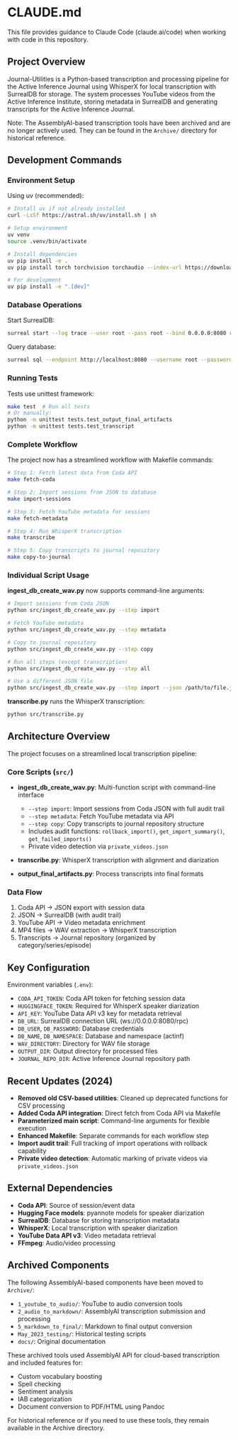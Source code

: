 # CLAUDE.md

This file provides guidance to Claude Code (claude.ai/code) when working with code in this repository.

## Project Overview

Journal-Utilities is a Python-based transcription and processing pipeline for the Active Inference Journal using WhisperX for local transcription with SurrealDB for storage. The system processes YouTube videos from the Active Inference Institute, storing metadata in SurrealDB and generating transcripts for the Active Inference Journal.

Note: The AssemblyAI-based transcription tools have been archived and are no longer actively used. They can be found in the `Archive/` directory for historical reference.

## Development Commands

### Environment Setup

Using uv (recommended):
```bash
# Install uv if not already installed
curl -LsSf https://astral.sh/uv/install.sh | sh

# Setup environment
uv venv
source .venv/bin/activate

# Install dependencies
uv pip install -e .
uv pip install torch torchvision torchaudio --index-url https://download.pytorch.org/whl/cu118

# For development
uv pip install -e ".[dev]"
```

### Database Operations

Start SurrealDB:
```bash
surreal start --log trace --user root --pass root --bind 0.0.0.0:8080 rocksdb:///mnt/md0/projects/Journal-Utilities/data/database
```

Query database:
```bash
surreal sql --endpoint http://localhost:8080 --username root --password root --namespace actinf --database actinf
```

### Running Tests

Tests use unittest framework:
```bash
make test  # Run all tests
# Or manually:
python -m unittest tests.test_output_final_artifacts
python -m unittest tests.test_transcript
```

### Complete Workflow

The project now has a streamlined workflow with Makefile commands:

```bash
# Step 1: Fetch latest data from Coda API
make fetch-coda

# Step 2: Import sessions from JSON to database
make import-sessions

# Step 3: Fetch YouTube metadata for sessions
make fetch-metadata

# Step 4: Run WhisperX transcription
make transcribe

# Step 5: Copy transcripts to journal repository
make copy-to-journal
```

### Individual Script Usage

**ingest_db_create_wav.py** now supports command-line arguments:
```bash
# Import sessions from Coda JSON
python src/ingest_db_create_wav.py --step import

# Fetch YouTube metadata
python src/ingest_db_create_wav.py --step metadata

# Copy to journal repository
python src/ingest_db_create_wav.py --step copy

# Run all steps (except transcription)
python src/ingest_db_create_wav.py --step all

# Use a different JSON file
python src/ingest_db_create_wav.py --step import --json /path/to/file.json
```

**transcribe.py** runs the WhisperX transcription:
```bash
python src/transcribe.py
```

## Architecture Overview

The project focuses on a streamlined local transcription pipeline:

### Core Scripts (`src/`)

- **ingest_db_create_wav.py**: Multi-function script with command-line interface
  - `--step import`: Import sessions from Coda JSON with full audit trail
  - `--step metadata`: Fetch YouTube metadata via API
  - `--step copy`: Copy transcripts to journal repository structure
  - Includes audit functions: `rollback_import()`, `get_import_summary()`, `get_failed_imports()`
  - Private video detection via `private_videos.json`

- **transcribe.py**: WhisperX transcription with alignment and diarization
- **output_final_artifacts.py**: Process transcripts into final formats

### Data Flow
1. Coda API → JSON export with session data
2. JSON → SurrealDB (with audit trail)
3. YouTube API → Video metadata enrichment
4. MP4 files → WAV extraction → WhisperX transcription
5. Transcripts → Journal repository (organized by category/series/episode)

## Key Configuration

Environment variables (`.env`):
- `CODA_API_TOKEN`: Coda API token for fetching session data
- `HUGGINGFACE_TOKEN`: Required for WhisperX speaker diarization
- `API_KEY`: YouTube Data API v3 key for metadata retrieval
- `DB_URL`: SurrealDB connection URL (ws://0.0.0.0:8080/rpc)
- `DB_USER`, `DB_PASSWORD`: Database credentials
- `DB_NAME`, `DB_NAMESPACE`: Database and namespace (actinf)
- `WAV_DIRECTORY`: Directory for WAV file storage
- `OUTPUT_DIR`: Output directory for processed files
- `JOURNAL_REPO_DIR`: Active Inference Journal repository path

## Recent Updates (2024)

- **Removed old CSV-based utilities**: Cleaned up deprecated functions for CSV processing
- **Added Coda API integration**: Direct fetch from Coda API via Makefile
- **Parameterized main script**: Command-line arguments for flexible execution
- **Enhanced Makefile**: Separate commands for each workflow step
- **Import audit trail**: Full tracking of import operations with rollback capability
- **Private video detection**: Automatic marking of private videos via `private_videos.json`

## External Dependencies

- **Coda API**: Source of session/event data
- **Hugging Face models**: pyannote models for speaker diarization
- **SurrealDB**: Database for storing transcription metadata
- **WhisperX**: Local transcription with speaker diarization
- **YouTube Data API v3**: Video metadata retrieval
- **FFmpeg**: Audio/video processing

## Archived Components

The following AssemblyAI-based components have been moved to `Archive/`:
- `1_youtube_to_audio/`: YouTube to audio conversion tools
- `2_audio_to_markdown/`: AssemblyAI transcription submission and processing
- `5_markdown_to_final/`: Markdown to final output conversion
- `May_2023_testing/`: Historical testing scripts
- `docs/`: Original documentation

These archived tools used AssemblyAI API for cloud-based transcription and included features for:
- Custom vocabulary boosting
- Spell checking
- Sentiment analysis
- IAB categorization
- Document conversion to PDF/HTML using Pandoc

For historical reference or if you need to use these tools, they remain available in the Archive directory.
